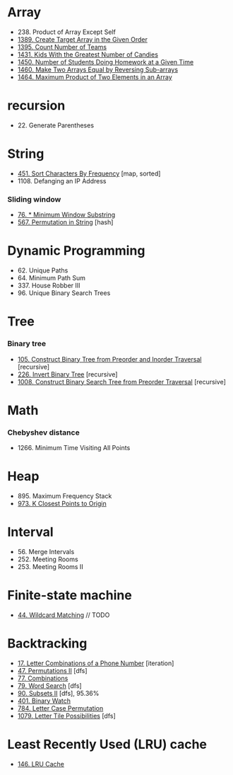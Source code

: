 # Array
* 238\. Product of Array Except Self
* [1389\. Create Target Array in the Given Order](problems/create_target_array_in_the_given_order.py)
* [1395\. Count Number of Teams](problems/count_number_of_teams.py)
* [1431\. Kids With the Greatest Number of Candies](problems/kids_with_the_greatest_number_of_candies.py)
* [1450\. Number of Students Doing Homework at a Given Time](problems/number_of_students_doing_homework_at_a_given_time.py)
* [1460\. Make Two Arrays Equal by Reversing Sub-arrays](problems/make_two_arrays_equal_by_reversing_sub-arrays.py)
* [1464\. Maximum Product of Two Elements in an Array](problems/maximum_product_of_two_elements_in_an_array.py)
# recursion
* 22\. Generate Parentheses

# String
* [451\. Sort Characters By Frequency](problems/sort_characters_by_frequency.py) [map, sorted]
* 1108\. Defanging an IP Address
### Sliding window
* [76\. * Minimum Window Substring](problems/minimum_window_substring.py) 
* [567\. Permutation in String](problems/permutation_in_string.py) [hash]


# Dynamic Programming
* 62\. Unique Paths
* 64\. Minimum Path Sum
* 337\. House Robber III
* 96\. Unique Binary Search Trees

# Tree
### Binary tree
* [105\. Construct Binary Tree from Preorder and Inorder Traversal](problems/construct_binary_tree_from_preorder_and_inorder_traversal.py) [recursive]
* [226\. Invert Binary Tree](problems/invert_binary_tree.py) [recursive]
* [1008\. Construct Binary Search Tree from Preorder Traversal](problems/construct_binary_search_tree_from_preorder_traversal.py) [recursive]

# Math

### Chebyshev distance
* 1266\. Minimum Time Visiting All Points

# Heap
* 895\. Maximum Frequency Stack
* [973\. K Closest Points to Origin](problems/K_Closest_points_to_origin.py)

# Interval
* 56\. Merge Intervals
* 252\. Meeting Rooms
* 253\. Meeting Rooms II

# Finite-state machine
* [44\. Wildcard Matching](problems/wildcard_matching.py) // TODO

# Backtracking
* [17\. Letter Combinations of a Phone Number](problems/letter_combinations_of_a_phone_number.py) [iteration]
* [47\. Permutations II](problems/permutations_II.py) [dfs]
* [77\. Combinations](problems/combinations.py)
* [79\. Word Search](problems/work_search.py) [dfs]
* [90\. Subsets II](problems/subsets_II.py) [dfs], 95.36%
* [401\. Binary Watch](problems/binary_watch.py)
* [784\. Letter Case Permutation](problems/letter_case_permutation.py)
* [1079\. Letter Tile Possibilities](problems/letter_tile_possibilities.py)  [dfs]

# Least Recently Used (LRU) cache
* [146\. LRU Cache](problems/LRU_cache.py)